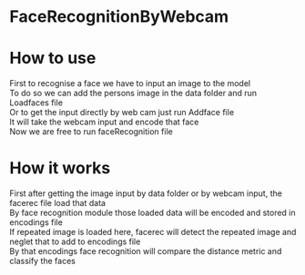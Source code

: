 # FaceRecognitionByWebcam


# How to use
First to recognise a face we have to input an image to the model   
To do so we can add the persons image in the data folder and run Loadfaces file    
Or to get the input directly by web cam just run Addface file    
It will take the webcam input and encode that face    
Now we are free to run faceRecognition file


# How it works
First after getting the image input by data folder or by webcam input, the facerec file load that data    
By face recognition module those loaded data will be encoded and stored in encodings file   
If repeated image is loaded here, facerec will detect the repeated image and neglet that to add to encodings file   
By that encodings face recognition will compare the distance metric and classify the faces    
